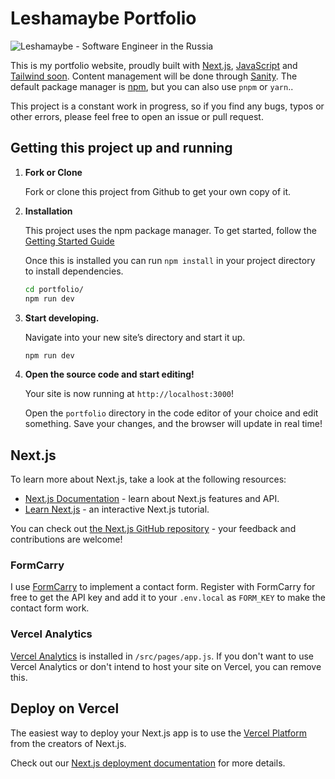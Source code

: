 # Leshamaybe Portfolio

![Leshamaybe - Software Engineer in the Russia](https://ucarecdn.com/1681950f-5006-4d07-8fe3-2572168c4cbe/)

This is my portfolio website, proudly built with [Next.js](https://nextjs.org/), [JavaScript](https://developer.mozilla.org/en-US/docs/Web/JavaScript) and [Tailwind soon](https://tailwindcss.com/). Content management will be done through [Sanity](https://sanity.io/). The default package manager is [npm](#), but you can also use `pnpm` or `yarn`..

This project is a constant work in progress, so if you find any bugs, typos or other errors, please feel free to open an issue or pull request.

## Getting this project up and running

1.  **Fork or Clone**

    Fork or clone this project from Github to get your own copy of it.

1.  **Installation**

    This project uses the npm package manager. To get started, follow the [Getting Started Guide](https://docs.npmjs.com/getting-started)

    Once this is installed you can run `npm install` in your project directory to install dependencies.

    ```sh
    cd portfolio/
    npm run dev
    ```

1.  **Start developing.**

    Navigate into your new site’s directory and start it up.

    ```sh
    npm run dev
    ```

1.  **Open the source code and start editing!**

    Your site is now running at `http://localhost:3000`!

    Open the `portfolio` directory in the code editor of your choice and edit something. Save your changes, and the browser will update in real time!

## Next.js

To learn more about Next.js, take a look at the following resources:

- [Next.js Documentation](https://nextjs.org/docs) - learn about Next.js features and API.
- [Learn Next.js](https://nextjs.org/learn) - an interactive Next.js tutorial.

You can check out [the Next.js GitHub repository](https://github.com/vercel/next.js/) - your feedback and contributions are welcome!

### FormCarry

I use [FormCarry](https://formcarry.com/) to implement a contact form. Register with FormCarry for free to get the API key and add it to your `.env.local` as `FORM_KEY` to make the contact form work.

### Vercel Analytics

[Vercel Analytics](https://vercel.com/analytics) is installed in `/src/pages/app.js`. If you don't want to use Vercel Analytics or don't intend to host your site on Vercel, you can remove this.

## Deploy on Vercel

The easiest way to deploy your Next.js app is to use the [Vercel Platform](https://vercel.com/new?utm_medium=default-template&filter=next.js&utm_source=create-next-app&utm_campaign=create-next-app-readme) from the creators of Next.js.

Check out our [Next.js deployment documentation](https://nextjs.org/docs/deployment) for more details.
